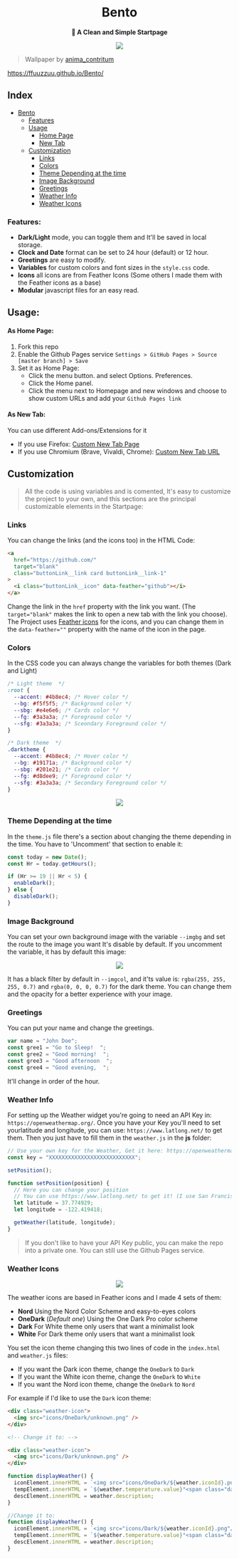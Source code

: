 <div align="center">
    <h1>Bento</h1>
    <b>🍱 A Clean and Simple Startpage</b>
</div>

<p align="center">
  <img src="https://github.com/MiguelRAvila/Bento/blob/master/assets/Header.png">
</p>

>  Wallpaper by [anima_contritum](https://www.reddit.com/user/anima_contritum)
>  
https://ffuuzzuu.github.io/Bento/

## Index

- [Bento](#)
  - [Features](#features)
  - [Usage](#usage)
    - [Home Page](#as-home-page)
    - [New Tab](#as-new-tab)
  - [Customization](#customization)
    - [Links](#links)
    - [Colors](#colors)
    - [Theme Depending at the time](#theme-depending-at-the-time)
    - [Image Background](#image-background)
    - [Greetings](#greetings)
    - [Weather Info](#weather-info)
    - [Weather Icons](#weather-icons)

### Features:

- **Dark/Light** mode, you can toggle them and It'll be saved in local storage.
- **Clock and Date** format can be set to 24 hour (default) or 12 hour.
- **Greetings** are easy to modify.
- **Variables** for custom colors and font sizes in the `style.css` code.
- **Icons** all icons are from Feather Icons (Some others I made them with the Feather icons as a base)
- **Modular** javascript files for an easy read.

## Usage:

#### As Home Page:

1. Fork this repo
2. Enable the Github Pages service `Settings > GitHub Pages > Source [master branch] > Save`
3. Set it as Home Page:
   - Click the menu button. and select Options. Preferences.
   - Click the Home panel.
   - Click the menu next to Homepage and new windows and choose to show custom URLs and add your `Github Pages link`

#### As New Tab:

You can use different Add-ons/Extensions for it

- If you use Firefox: [Custom New Tab Page](https://addons.mozilla.org/en-US/firefox/addon/custom-new-tab-page/?src=search)
- If you use Chromium (Brave, Vivaldi, Chrome): [Custom New Tab URL](https://chrome.google.com/webstore/detail/custom-new-tab-url/mmjbdbjnoablegbkcklggeknkfcjkjia)

## Customization

> All the code is using variables and is comented, It's easy to customize the project to your own, and this sections are the principal customizable elements in the Startpage:

### Links

You can change the links (and the icons too) in the HTML Code:

```html
<a
  href="https://github.com/"
  target="blank"
  class="buttonLink__link card buttonLink__link-1"
>
  <i class="buttonLink__icon" data-feather="github"></i>
</a>
```

Change the link in the `href` property with the link you want. (The `target="blank"` makes the link to open a new tab with the link you choose).
The Project uses [Feather icons](https://feathericons.com/) for the icons, and you can change them in the `data-feather=""` property with the name of the icon in the page.

### Colors

In the CSS code you can always change the variables for both themes (Dark and Light)

```css
/* Light theme  */
:root {
  --accent: #4b8ec4; /* Hover color */
  --bg: #f5f5f5; /* Background color */
  --sbg: #e4e6e6; /* Cards color */
  --fg: #3a3a3a; /* Foreground color */
  --sfg: #3a3a3a; /* Sceondary Foreground color */
}

/* Dark theme  */
.darktheme {
  --accent: #4b8ec4; /* Hover color */
  --bg: #19171a; /* Background color */
  --sbg: #201e21; /* Cards color */
  --fg: #d8dee9; /* Foreground color */
  --sfg: #3a3a3a; /* Secondary Foreground color */
}
```

<p align="center">
  <img src="https://github.com/MiguelRAvila/Bento/blob/master/assets/SubHeader.png">
</p>

### Theme Depending at the time

In the `theme.js` file there's a section about changing the theme depending in the time. You have to 'Uncomment' that section to enable it:

```js
const today = new Date();
const Hr = today.getHours();

if (Hr >= 19 || Hr < 5) {
  enableDark();
} else {
  disableDark();
}
```

### Image Background

You can set your own background image with the variable `--imgbg` and set the route to the image you want It's disable by default. If you uncomment the variable, it has by default this image:

<p align="center">
  <img src="https://github.com/MiguelRAvila/Bento/blob/master/assets/previewbg.png">
</p>

It has a black filter by default in `--imgcol`, and it'ts value is: `rgba(255, 255, 255, 0.7)` and `rgba(0, 0, 0, 0.7)` for the dark theme. You can change them and the opacity for a better experience with your image.

### Greetings

You can put your name and change the greetings.

```js
var name = "John Doe";
const gree1 = "Go to Sleep!  ";
const gree2 = "Good morning!  ";
const gree3 = "Good afternoon  ";
const gree4 = "Good evening,  ";
```

It'll change in order of the hour.

### Weather Info

For setting up the Weather widget you're going to need an API Key in: `https://openweathermap.org/`. Once you have your Key you'll need to set yourlatitude and longitude, you can use: `https://www.latlong.net/` to get them. Then you just have to fill them in the `weather.js` in the **js** folder:

```js
// Use your own key for the Weather, Get it here: https://openweathermap.org/
const key = "XXXXXXXXXXXXXXXXXXXXXXXXXXX";

setPosition();

function setPosition(position) {
  // Here you can change your position
  // You can use https://www.latlong.net/ to get it! (I use San Francisco as an example)
  let latitude = 37.774929;
  let longitude = -122.419418;

  getWeather(latitude, longitude);
}
```

> If you don't like to have your API Key public, you can make the repo into a private one. You can still use the Github Pages service.

### Weather Icons

<p align="center">
  <img src="https://github.com/MiguelRAvila/Bento/blob/master/assets/previewico.png">
</p>

The weather icons are based in Feather icons and I made 4 sets of them:

- **Nord** Using the Nord Color Scheme and easy-to-eyes colors
- **OneDark** (_Default one_) Using the One Dark Pro color scheme
- **Dark** For White theme only users that want a minimalist look
- **White** For Dark theme only users that want a minimalist look

You set the icon theme changing this two lines of code in the `index.html` and `weather.js` files:

- If you want the Dark icon theme, change the `OneDark` to `Dark`
- If you want the White icon theme, change the `OneDark` to `White`
- If you want the Nord icon theme, change the `OneDark` to `Nord`

For example if I'd like to use the `Dark` icon theme:

```html
<div class="weather-icon">
  <img src="icons/OneDark/unknown.png" />
</div>

<!-- Change it to: -->

<div class="weather-icon">
  <img src="icons/Dark/unknown.png" />
</div>
```

```js
function displayWeather() {
  iconElement.innerHTML = `<img src="icons/OneDark/${weather.iconId}.png"/>`;
  tempElement.innerHTML = `${weather.temperature.value}°<span class="darkfg">${tempUnit}</span>`;
  descElement.innerHTML = weather.description;
}

//Change it to:
function displayWeather() {
  iconElement.innerHTML = `<img src="icons/Dark/${weather.iconId}.png"/>`;
  tempElement.innerHTML = `${weather.temperature.value}°<span class="darkfg">${tempUnit}</span>`;
  descElement.innerHTML = weather.description;
}
```
